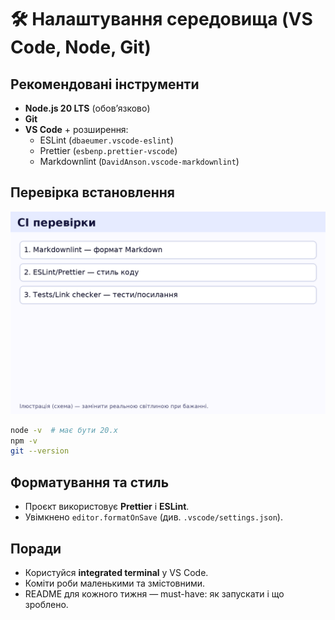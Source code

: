 # 🛠 Налаштування середовища (VS Code, Node, Git)

## Рекомендовані інструменти
- **Node.js 20 LTS** (обовʼязково)
- **Git**
- **VS Code** + розширення:
  - ESLint (`dbaeumer.vscode-eslint`)
  - Prettier (`esbenp.prettier-vscode`)
  - Markdownlint (`DavidAnson.vscode-markdownlint`)

## Перевірка встановлення

![ci.png](./images/ci.png)

```bash
node -v  # має бути 20.x
npm -v
git --version
```

## Форматування та стиль
- Проєкт використовує **Prettier** і **ESLint**.  
- Увімкнено `editor.formatOnSave` (див. `.vscode/settings.json`).

## Поради
- Користуйся **integrated terminal** у VS Code.
- Коміти роби маленькими та змістовними.
- README для кожного тижня — must-have: як запускати і що зроблено.
